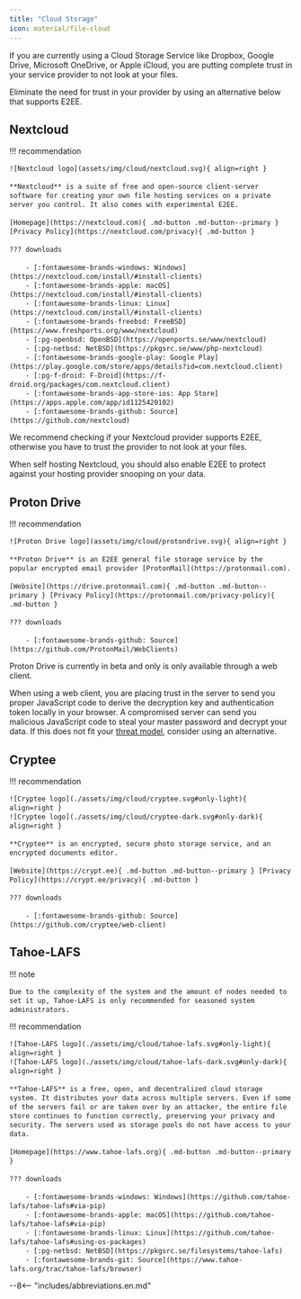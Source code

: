 ```yaml
---
title: "Cloud Storage"
icon: material/file-cloud
---
```

If you are currently using a Cloud Storage Service like Dropbox, Google Drive, Microsoft OneDrive, or Apple iCloud, you are putting complete trust in your service provider to not look at your files.

Eliminate the need for trust in your provider by using an alternative below that supports E2EE.

## Nextcloud

!!! recommendation

    ![Nextcloud logo](assets/img/cloud/nextcloud.svg){ align=right }

    **Nextcloud** is a suite of free and open-source client-server software for creating your own file hosting services on a private server you control. It also comes with experimental E2EE.

    [Homepage](https://nextcloud.com){ .md-button .md-button--primary } [Privacy Policy](https://nextcloud.com/privacy){ .md-button }

    ??? downloads

        - [:fontawesome-brands-windows: Windows](https://nextcloud.com/install/#install-clients)
        - [:fontawesome-brands-apple: macOS](https://nextcloud.com/install/#install-clients)
        - [:fontawesome-brands-linux: Linux](https://nextcloud.com/install/#install-clients)
        - [:fontawesome-brands-freebsd: FreeBSD](https://www.freshports.org/www/nextcloud)
        - [:pg-openbsd: OpenBSD](https://openports.se/www/nextcloud)
        - [:pg-netbsd: NetBSD](https://pkgsrc.se/www/php-nextcloud)
        - [:fontawesome-brands-google-play: Google Play](https://play.google.com/store/apps/details?id=com.nextcloud.client)
        - [:pg-f-droid: F-Droid](https://f-droid.org/packages/com.nextcloud.client)
        - [:fontawesome-brands-app-store-ios: App Store](https://apps.apple.com/app/id1125420102)
        - [:fontawesome-brands-github: Source](https://github.com/nextcloud)

We recommend checking if your Nextcloud provider supports E2EE, otherwise you have to trust the provider to not look at your files.

When self hosting Nextcloud, you should also enable E2EE to protect against your hosting provider snooping on your data.

## Proton Drive

!!! recommendation

    ![Proton Drive logo](assets/img/cloud/protondrive.svg){ align=right }

    **Proton Drive** is an E2EE general file storage service by the popular encrypted email provider [ProtonMail](https://protonmail.com).

    [Website](https://drive.protonmail.com){ .md-button .md-button--primary } [Privacy Policy](https://protonmail.com/privacy-policy){ .md-button }

    ??? downloads

        - [:fontawesome-brands-github: Source](https://github.com/ProtonMail/WebClients)

Proton Drive is currently in beta and only is only available through a web client.

When using a web client, you are placing trust in the server to send you proper JavaScript code to derive the decryption key and authentication token locally in your browser. A compromised server can send you malicious JavaScript code to steal your master password and decrypt your data. If this does not fit your [threat model](basics/threat-modeling.md), consider using an alternative.

## Cryptee

!!! recommendation

    ![Cryptee logo](./assets/img/cloud/cryptee.svg#only-light){ align=right }
    ![Cryptee logo](./assets/img/cloud/cryptee-dark.svg#only-dark){ align=right }

    **Cryptee** is an encrypted, secure photo storage service, and an encrypted documents editor.

    [Website](https://crypt.ee){ .md-button .md-button--primary } [Privacy Policy](https://crypt.ee/privacy){ .md-button }

    ??? downloads

        - [:fontawesome-brands-github: Source](https://github.com/cryptee/web-client)

## Tahoe-LAFS

!!! note

    Due to the complexity of the system and the amount of nodes needed to set it up, Tahoe-LAFS is only recommended for seasoned system administrators.


!!! recommendation

    ![Tahoe-LAFS logo](./assets/img/cloud/tahoe-lafs.svg#only-light){ align=right }
    ![Tahoe-LAFS logo](./assets/img/cloud/tahoe-lafs-dark.svg#only-dark){ align=right }

    **Tahoe-LAFS** is a free, open, and decentralized cloud storage system. It distributes your data across multiple servers. Even if some of the servers fail or are taken over by an attacker, the entire file store continues to function correctly, preserving your privacy and security. The servers used as storage pools do not have access to your data.

    [Homepage](https://www.tahoe-lafs.org){ .md-button .md-button--primary }

    ??? downloads

        - [:fontawesome-brands-windows: Windows](https://github.com/tahoe-lafs/tahoe-lafs#via-pip)
        - [:fontawesome-brands-apple: macOS](https://github.com/tahoe-lafs/tahoe-lafs#via-pip)
        - [:fontawesome-brands-linux: Linux](https://github.com/tahoe-lafs/tahoe-lafs#using-os-packages)
        - [:pg-netbsd: NetBSD](https://pkgsrc.se/filesystems/tahoe-lafs)
        - [:fontawesome-brands-git: Source](https://www.tahoe-lafs.org/trac/tahoe-lafs/browser)

--8<-- "includes/abbreviations.en.md"
